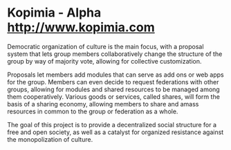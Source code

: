 Kopimia - Alpha http://www.kopimia.com
======
Democratic organization of culture is the main focus, with a proposal system that lets group members collaboratively change the structure of the group by way of majority vote, allowing for collective customization.

Proposals let members add modules that can serve as add ons or web apps for the group. Members can even decide to request federations with other groups, allowing for modules and shared resources to be managed among them cooperatively. Various goods or services, called shares, will form the basis of a sharing economy, allowing members to share and amass resources in common to the group or federation as a whole.

The goal of this project is to provide a decentralized social structure for a free and open society, as well as a catalyst for organized resistance against the monopolization of culture.